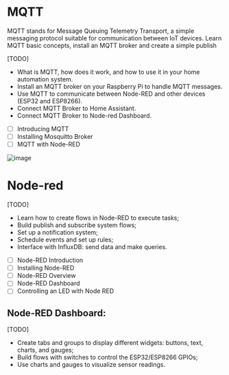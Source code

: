 # MQTT
MQTT stands for Message Queuing Telemetry Transport, a simple messaging protocol suitable for communication between IoT devices. Learn MQTT basic concepts, install an MQTT broker and create a simple publish

[TODO] 
* What is MQTT, how does it work, and how to use it in your home automation system.
* Install an MQTT broker on your Raspberry Pi to handle MQTT messages.
* Use MQTT to communicate between Node-RED and other devices (ESP32 and ESP8266).
* Connect MQTT Broker to Home Assistant.
* Connect MQTT Broker to Node-red Dashboard.

- [ ] Introducing MQTT
- [ ] Installing Mosquitto Broker
- [ ] MQTT with Node-RED

![image](https://user-images.githubusercontent.com/44589560/204461309-ae70f83a-83a6-4a5b-b479-118802bcb01a.png)

# Node-red
[TODO]
* Learn how to create flows in Node-RED to execute tasks;
* Build publish and subscribe system flows;
* Set up a notification system;
* Schedule events and set up rules;
* Interface with InfluxDB: send data and make queries.

- [ ] Node-RED Introduction
- [ ] Installing Node-RED
- [ ] Node-RED Overview
- [ ] Node-RED Dashboard
- [ ] Controlling an LED with Node RED

## Node-RED Dashboard:
[TODO]
* Create tabs and groups to display different widgets: buttons, text, charts, and gauges;
* Build flows with switches to control the ESP32/ESP8266 GPIOs;
* Use charts and gauges to visualize sensor readings.
